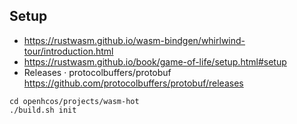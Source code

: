 ## Setup

- https://rustwasm.github.io/wasm-bindgen/whirlwind-tour/introduction.html
- https://rustwasm.github.io/book/game-of-life/setup.html#setup
- Releases · protocolbuffers/protobuf 
 https://github.com/protocolbuffers/protobuf/releases

```
cd openhcos/projects/wasm-hot
./build.sh init
```